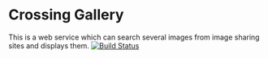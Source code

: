 Crossing Gallery
================

This is a web service which can search several images from image sharing sites and displays them.
[![Build Status](https://secure.travis-ci.org/mie219/crossing_gallery.png?branch=master)](http://travis-ci.org/mie219/crossing_gallery)
